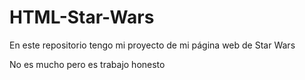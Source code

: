 # HTML-Star-Wars
En este repositorio tengo mi proyecto de mi página web de Star Wars

No es mucho pero es trabajo honesto

